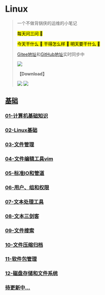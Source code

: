 # Linux

> 
>
> 一个不做背锅侠的运维的小笔记
>
> <mark>每天问三问 :speech_balloon: 
> 
> <mark>今天干什么 :thought_balloon: 干得怎么样 :thought_balloon: 明天要干什么 :thought_balloon: 
>
> [Gitee地址](https://gitee.com/zhang-qilin-0522)和[GitHub地址](https://github.com/zhang-qilin)实时同步中
> 
>  [![](https://img.shields.io/badge/最近更新时间-2022.03.22_22:25-blue.svg?style=social)](https://github.com/zhang-qilin/Linux)
> 
> **【Download】**
>
>  [![](https://img.shields.io/badge/Download-@Giee-brightgreen.svg?style=plastic&logo=Gitee)](https://gitee.com/zhang-qilin-0522/Linux/repository/archive/main.zip)
>  [![](https://img.shields.io/badge/Download-@GitHub-brightgreen.svg?style=plastic&logo=Github)](https://github.com/zhang-qilin-0522/Linux/repository/archive/main.zip)
>  
> 


## [基础](./README.md)


### [01-计算机基础知识](./basis/01-计算机基础知识.md)

### [02-Linux基础](./basis/02-Linux基础.md)

### [03-文件管理](./basis/03-文件管理.md)

### [04-文件编辑工具vim](./basis/04-文件编辑工具vim.md)

### [05-标准IO和管道](./basis/05-标准IO和管道.md)

### [06-用户、组和权限](./basis/06-用户、组和权限.md)

### [07-文本处理工具](./basis/07-文本处理工具.md)

### [08-文本三剑客](./basis/08-文本三剑客.md)

### [09-文件搜索](./basis/09-文件搜索.md)

### [10-文件压缩归档](./basis/10-文件压缩归档.md)

### [11-软件包管理](./basis/11-软件包管理.md)

### [12-磁盘存储和文件系统](./basis/12-磁盘存储和文件系统.md)

### [待更新中...](./)
